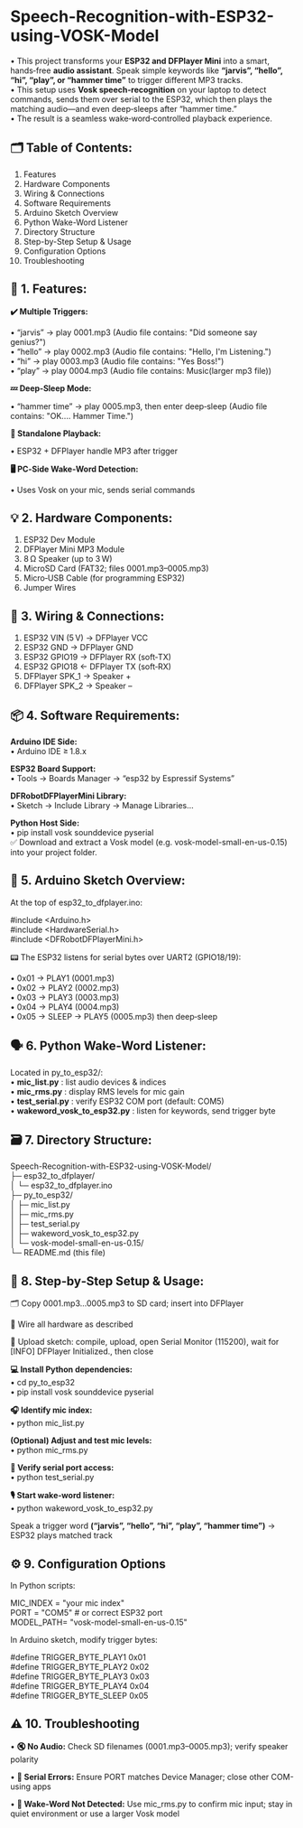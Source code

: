 # Speech-Recognition-with-ESP32-using-VOSK-Model

• This project transforms your **ESP32 and DFPlayer Mini** into a smart, hands‑free **audio assistant**. Speak simple keywords like **“jarvis”, “hello”, “hi”, “play”, or “hammer time”** to trigger different MP3 tracks.\
• This setup uses **Vosk speech‑recognition** on your laptop to detect commands, sends them over serial to the ESP32, which then plays the matching audio—and even deep‑sleeps after “hammer time.” \
• The result is a seamless wake‑word‑controlled playback experience.

## 🗂️ Table of Contents:

1. Features
2. Hardware Components
3. Wiring & Connections
4. Software Requirements
5. Arduino Sketch Overview
6. Python Wake-Word Listener
7. Directory Structure
8. Step-by-Step Setup & Usage
9. Configuration Options
10. Troubleshooting


## 🧩 1. Features:

**✔️ Multiple Triggers:**

  • “jarvis” → play 0001.mp3 (Audio file contains: "Did someone say genius?")\
  • “hello” → play 0002.mp3 (Audio file contains: "Hello, I'm Listening.")\
  • “hi” → play 0003.mp3 (Audio file contains: "Yes Boss!")\
  • “play” → play 0004.mp3 (Audio file contains: Music(larger mp3 file))

**💤 Deep‑Sleep Mode:**

  • “hammer time” → play 0005.mp3, then enter deep‑sleep (Audio file contains: "OK.... Hammer Time.")

**🎵 Standalone Playback:**

  • ESP32 + DFPlayer handle MP3 after trigger

**🖥️ PC‑Side Wake‑Word Detection:**

  • Uses Vosk on your mic, sends serial commands




## 💡 2. Hardware Components:

1. ESP32 Dev Module
2. DFPlayer Mini MP3 Module
3. 8 Ω Speaker (up to 3 W)
4. MicroSD Card (FAT32; files 0001.mp3–0005.mp3)
5. Micro‑USB Cable (for programming ESP32)
6. Jumper Wires




## 🔌 3. Wiring & Connections:

1. ESP32 VIN (5 V)    → DFPlayer VCC  
2. ESP32 GND          → DFPlayer GND  
3. ESP32 GPIO19       → DFPlayer RX (soft‑TX) 
4. ESP32 GPIO18       ← DFPlayer TX (soft‑RX)  
5. DFPlayer SPK_1     → Speaker +  
6. DFPlayer SPK_2     → Speaker – 




## 📦 4. Software Requirements:

**Arduino IDE Side:**\
  • Arduino IDE ≥ 1.8.x

**ESP32 Board Support:**\
  • Tools → Boards Manager → “esp32 by Espressif Systems”

**DFRobotDFPlayerMini Library:**\
  • Sketch → Include Library → Manage Libraries...

**Python Host Side:**\
  • pip install vosk sounddevice pyserial\
  ✅ Download and extract a Vosk model (e.g. vosk-model-small-en-us-0.15) into your project folder.




## 🎯 5. Arduino Sketch Overview:

At the top of esp32_to_dfplayer.ino:

#include <Arduino.h>\
#include <HardwareSerial.h>\
#include <DFRobotDFPlayerMini.h>

📟 The ESP32 listens for serial bytes over UART2 (GPIO18/19):

  • 0x01 → PLAY1 (0001.mp3)  
  • 0x02 → PLAY2 (0002.mp3)  
  • 0x03 → PLAY3 (0003.mp3)  
  • 0x04 → PLAY4 (0004.mp3)  
  • 0x05 → SLEEP → PLAY5 (0005.mp3) then deep‑sleep





## 🗣️ 6. Python Wake‑Word Listener:

Located in py_to_esp32/:\
• **mic_list.py** : list audio devices & indices\
• **mic_rms.py** : display RMS levels for mic gain\
• **test_serial.py** : verify ESP32 COM port (default: COM5)\
• **wakeword_vosk_to_esp32.py** : listen for keywords, send trigger byte





## 🗃️ 7. Directory Structure:

Speech-Recognition-with-ESP32-using-VOSK-Model/ \
├─ esp32_to_dfplayer/ \
│   └─ esp32_to_dfplayer.ino \
├─ py_to_esp32/ \
│   ├─ mic_list.py \
│   ├─ mic_rms.py \
│   ├─ test_serial.py \
│   ├─ wakeword_vosk_to_esp32.py \
│   └─ vosk-model-small-en-us-0.15/ \
└─ README.md (this file)




## 🚀 8. Step‑by‑Step Setup & Usage:

🗂️ Copy 0001.mp3...0005.mp3 to SD card; insert into DFPlayer 

🔌 Wire all hardware as described 

📲 Upload sketch: compile, upload, open Serial Monitor (115200), wait for [INFO] DFPlayer Initialized., then close

**💻 Install Python dependencies:**\
  • cd py_to_esp32 \
  • pip install vosk sounddevice pyserial


**🎧 Identify mic index:** \
  • python mic_list.py


**(Optional) Adjust and test mic levels:** \
  • python mic_rms.py


**🔎 Verify serial port access:** \
  • python test_serial.py


**🎙️ Start wake‑word listener:** \
  • python wakeword_vosk_to_esp32.py


Speak a trigger word **(“jarvis”, “hello”, “hi”, “play”, “hammer time”)** → ESP32 plays matched track





## ⚙️ 9. Configuration Options

In Python scripts:

MIC_INDEX = "your mic index" \
PORT      = "COM5"                # or correct ESP32 port \
MODEL_PATH= "vosk-model-small-en-us-0.15" 

In Arduino sketch, modify trigger bytes: 

#define TRIGGER_BYTE_PLAY1   0x01 \
#define TRIGGER_BYTE_PLAY2   0x02 \
#define TRIGGER_BYTE_PLAY3   0x03 \
#define TRIGGER_BYTE_PLAY4   0x04 \
#define TRIGGER_BYTE_SLEEP   0x05 





## ⚠️ 10. Troubleshooting

• **🔇 No Audio:** Check SD filenames (0001.mp3–0005.mp3); verify speaker polarity 

• **🔌 Serial Errors:** Ensure PORT matches Device Manager; close other COM-using apps 

• **🛑 Wake-Word Not Detected:** Use mic_rms.py to confirm mic input; stay in quiet environment or use a larger Vosk model

